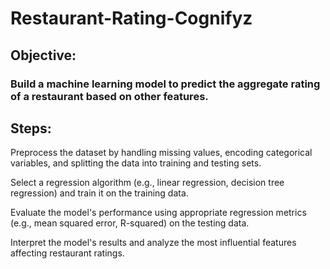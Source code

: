 # Restaurant-Rating-Cognifyz

## Objective: 
### Build a machine learning model to predict the aggregate rating of a restaurant based on other features.
## Steps:
  Preprocess the dataset by handling missing values,
  encoding categorical variables, and splitting the data
  into training and testing sets.

  Select a regression algorithm (e.g., linear regression,
  decision tree regression) and train it on the training data.

  Evaluate the model's performance using appropriate
  regression metrics (e.g., mean squared error, R-squared)
  on the testing data.

  Interpret the model's results and analyze the most
  influential features affecting restaurant ratings.
